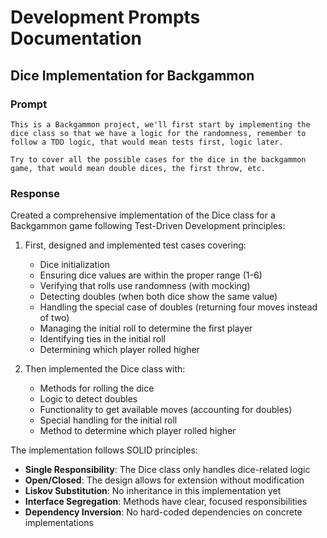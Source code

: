 # Development Prompts Documentation

## Dice Implementation for Backgammon

### Prompt
```
This is a Backgammon project, we'll first start by implementing the dice class so that we have a logic for the randomness, remember to follow a TDD logic, that would mean tests first, logic later. 

Try to cover all the possible cases for the dice in the backgammon game, that would mean double dices, the first throw, etc.
```

### Response
Created a comprehensive implementation of the Dice class for a Backgammon game following Test-Driven Development principles:

1. First, designed and implemented test cases covering:
   - Dice initialization
   - Ensuring dice values are within the proper range (1-6)
   - Verifying that rolls use randomness (with mocking)
   - Detecting doubles (when both dice show the same value)
   - Handling the special case of doubles (returning four moves instead of two)
   - Managing the initial roll to determine the first player
   - Identifying ties in the initial roll
   - Determining which player rolled higher

2. Then implemented the Dice class with:
   - Methods for rolling the dice
   - Logic to detect doubles
   - Functionality to get available moves (accounting for doubles)
   - Special handling for the initial roll
   - Method to determine which player rolled higher

The implementation follows SOLID principles:
- **Single Responsibility**: The Dice class only handles dice-related logic
- **Open/Closed**: The design allows for extension without modification
- **Liskov Substitution**: No inheritance in this implementation yet
- **Interface Segregation**: Methods have clear, focused responsibilities
- **Dependency Inversion**: No hard-coded dependencies on concrete implementations

